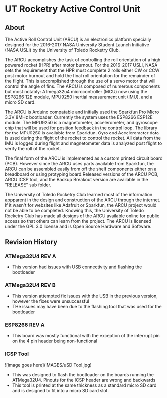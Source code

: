 # UT Rocketry Active Control Unit #
## About ##
The Active Roll Control Unit (ARCU) is an electronics platform specially designed for the 2016-2017 NASA
University Student Launch Initiative (NASA USLI) by the University of Toledo Rocketry Club.

The ARCU accomplishes the task of controlling the roll orientation of a high powered rocket (HPR) after 
motor burnout. For the 2016-2017 USLI, NASA sets the requirement that the HPR must complete 2 rolls either
CW or CCW post motor burnout and hold the final roll orientation for the remainder of the flight. This is 
accomplished through the use of a servo motor that will control the angle of fins. The ARCU is composed of 
numerous components but most notably: ATmega32u4 microcontroller (MCU) now using the ESP8266 12E module, 
MPU9250 inertial measurement unit (IMU), and a micro SD card.

The ARCU is Arduino compatable and initially used the Sparkfun Pro Micro 3.3V 8MHz bootloader. Currently the 
system uses the ESP8266 ESP12E module. The MPU9250 is a magnetometer, accelerometer, and gyroscope chip that 
will be used for position feedback in the control loop. The library for the MPU9250 is available from Sparkfun. 
Gyro and Accelerometer data is used during the flight of the rocket to control the rocket. All data from the IMU
is logged during flight and magnetometer data is analyzed post flight to verify the roll of the rocket.

The final form of the ARCU is implemented as a custom printed circuit board (PCB). However since the ARCU 
uses parts available from Sparkfun, the ARCU can be assembled easily from off the shelf components either 
on a breadboard or using protyping board.Released versions of the ARCU PCB, ARCU ICSP tool, and the Backup
Breakout version are available in the "RELEASE" sub folder.

The University of Toledo Rocketry Club learned most of the information appparent in the design and construction 
of the ARCU through the internet. If it wasn't for websites like Adafruit or Sparkfun, the ARCU project would 
not be able to be completed. Knowing this, the University of Toledo Rocketry Club has made all designs of the 
ARCU available online for public access so that others can learn from the project. The ARCU is licensed under 
the GPL 3.0 license and is Open Source Hardware and Software.

## Revision History ##
### ATMega32U4 REV A ###
- This version had issues with USB connectivity and flashing the bootloader

### ATMega32U4 REV B ###
- This version attempted fix issues with the USB in the previous version, however the fixes were unsuccessful
- THe issues may have been due to the flashing tool that was used for the bootloader

### ESP8266 REV A ###
- This board was mostly functional with the exception of the interrupt pin on the 4 pin header being non-functional

### ICSP Tool ###

![image goes here](IMAGES/uSD Tool.jpg)

- This was designed to flash the bootloader on the boards running the ATMega32U4. Pinouts for the ICSP header are wrong and backwards
- This tool is printed at the same thickness as a standard micro SD card and is designed to fit into a micro SD card slot.
